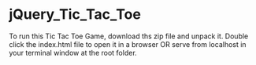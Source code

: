 # jQuery_Tic_Tac_Toe
To run this Tic Tac Toe Game, download ths zip file  and unpack it.  Double click the index.html file to open it in a browser OR serve from localhost in your terminal window at the root folder.
